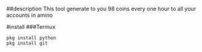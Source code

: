 ##description
This tool generate to you 98 coins every one hour to all your accounts in amino


#install
###Termux
```
pkg install python
pkg install git
```
